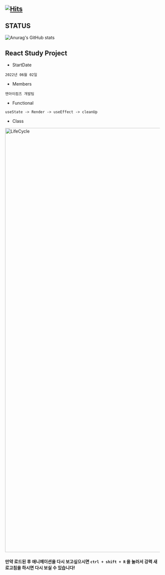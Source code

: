 

## [![Hits](https://hits.seeyoufarm.com/api/count/incr/badge.svg?url=https%3A%2F%2Fgithub.com%2Fchayeongha&count_bg=%23D2D8CD&title_bg=%233D6CB8&icon=java.svg&icon_color=%23FFFFFF&title=HITS&edge_flat=true)](https://hits.seeyoufarm.com) 

## STATUS 

![Anurag's GitHub stats](https://github-readme-stats.vercel.app/api?username=chayeongha&show_icons=true&theme=radical)



## React Study Project
- StartDate
```
2022년 06월 02일
```
- Members
```
엔아이컴즈 개발팀
```
- Functional
```
useState -> Render -> useEffect -> cleanUp
```
- Class
<img width="1381" alt="LifeCycle" src="https://user-images.githubusercontent.com/60730831/172768946-90462b3b-c2d6-4763-a1cc-4d69d6f180ad.png">

#### 만약 로드된 후 애니메이션을 다시 보고싶으시면 `ctrl + shift + R` 을 눌러서 강력 새로고침을 하시면 다시 보실 수 있습니다!
